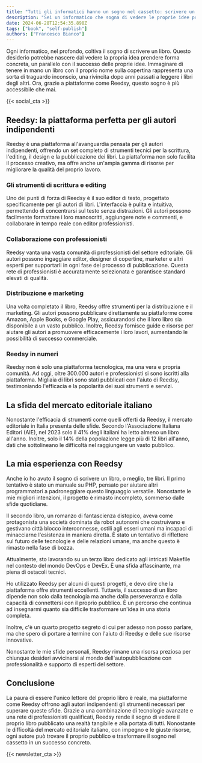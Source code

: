 ```yaml
---
title: "Tutti gli informatici hanno un sogno nel cassetto: scrivere un libro"
description: "Sei un informatico che sogna di vedere le proprie idee prendere forma concreta in un libro? Clicca qui e scopri dei lucidi ragionamenti per capire se è meglio che il sogno rimanga nel cassetto!"
date: 2024-06-28T12:54:35.898Z
tags: ["book", "self-publish"]
authors: ["Francesco Bianco"]
---
```


Ogni informatico, nel profondo, coltiva il sogno di scrivere un libro. 
Questo desiderio potrebbe nascere dal vedere la propria idea prendere forma concreta, 
un parallelo con il successo delle proprie idee. 
Immaginare di tenere in mano un libro con il proprio nome sulla copertina rappresenta una sorta di traguardo inconscio, 
una rivincita dopo anni passati a leggere i libri degli altri.
Ora, grazie a piattaforme come Reedsy, questo sogno è più accessibile che mai.

{{< social_cta >}}

## Reedsy: la piattaforma perfetta per gli autori indipendenti

Reedsy è una piattaforma all'avanguardia pensata per gli autori indipendenti, offrendo un set completo di strumenti tecnici per la scrittura, l'editing, il design e la pubblicazione dei libri. La piattaforma non solo facilita il processo creativo, ma offre anche un'ampia gamma di risorse per migliorare la qualità del proprio lavoro.

### Gli strumenti di scrittura e editing

Uno dei punti di forza di Reedsy è il suo editor di testo, progettato specificamente per gli autori di libri. L'interfaccia è pulita e intuitiva, permettendo di concentrarsi sul testo senza distrazioni. Gli autori possono facilmente formattare i loro manoscritti, aggiungere note e commenti, e collaborare in tempo reale con editor professionisti.

### Collaborazione con professionisti

Reedsy vanta una vasta comunità di professionisti del settore editoriale. Gli autori possono ingaggiare editor, designer di copertine, marketer e altri esperti per supportarli in ogni fase del processo di pubblicazione. Questa rete di professionisti è accuratamente selezionata e garantisce standard elevati di qualità.

### Distribuzione e marketing

Una volta completato il libro, Reedsy offre strumenti per la distribuzione e il marketing. Gli autori possono pubblicare direttamente su piattaforme come Amazon, Apple Books, e Google Play, assicurandosi che il loro libro sia disponibile a un vasto pubblico. Inoltre, Reedsy fornisce guide e risorse per aiutare gli autori a promuovere efficacemente i loro lavori, aumentando le possibilità di successo commerciale.

### Reedsy in numeri

Reedsy non è solo una piattaforma tecnologica, ma una vera e propria comunità. Ad oggi, oltre 300.000 autori e professionisti si sono iscritti alla piattaforma. Migliaia di libri sono stati pubblicati con l'aiuto di Reedsy, testimoniando l'efficacia e la popolarità dei suoi strumenti e servizi.

## La sfida del mercato editoriale italiano

Nonostante l'efficacia di strumenti come quelli offerti da Reedsy, il mercato editoriale in Italia presenta delle sfide. Secondo l'Associazione Italiana Editori (AIE), nel 2023 solo il 41% degli italiani ha letto almeno un libro all'anno. Inoltre, solo il 14% della popolazione legge più di 12 libri all'anno, dati che sottolineano le difficoltà nel raggiungere un vasto pubblico.

## La mia esperienza con Reedsy

Anche io ho avuto il sogno di scrivere un libro, o meglio, tre libri. Il primo tentativo è stato un manuale su PHP, pensato per aiutare altri programmatori a padroneggiare questo linguaggio versatile. Nonostante le mie migliori intenzioni, il progetto è rimasto incompleto, sommerso dalle sfide quotidiane.

Il secondo libro, un romanzo di fantascienza distopico, aveva come protagonista una società dominata da robot autonomi che costruivano e gestivano città blocco interconnesse, ostili agli esseri umani ma incapaci di minacciarne l'esistenza in maniera diretta. È stato un tentativo di riflettere sul futuro delle tecnologie e delle relazioni umane, ma anche questo è rimasto nella fase di bozza.

Attualmente, sto lavorando su un terzo libro dedicato agli intricati Makefile nel contesto del mondo DevOps e DevEx. È una sfida affascinante, ma piena di ostacoli tecnici.

Ho utilizzato Reedsy per alcuni di questi progetti, e devo dire che la piattaforma offre strumenti eccellenti. Tuttavia, il successo di un libro dipende non solo dalla tecnologia ma anche dalla perseveranza e dalla capacità di connettersi con il proprio pubblico. È un percorso che continua ad insegnarmi quanto sia difficile trasformare un'idea in una storia completa.

Inoltre, c'è un quarto progetto segreto di cui per adesso non posso parlare, ma che spero di portare a termine con l'aiuto di Reedsy e delle sue risorse innovative.

Nonostante le mie sfide personali, Reedsy rimane una risorsa preziosa per chiunque desideri avvicinarsi al mondo dell'autopubblicazione con professionalità e supporto di esperti del settore.

## Conclusione

La paura di essere l'unico lettore del proprio libro è reale, ma piattaforme come Reedsy offrono agli autori indipendenti gli strumenti necessari per superare queste sfide. Grazie a una combinazione di tecnologie avanzate e una rete di professionisti qualificati, Reedsy rende il sogno di vedere il proprio libro pubblicato una realtà tangibile e alla portata di tutti. Nonostante le difficoltà del mercato editoriale italiano, con impegno e le giuste risorse, ogni autore può trovare il proprio pubblico e trasformare il sogno nel cassetto in un successo concreto.

{{< newsletter_cta >}}
